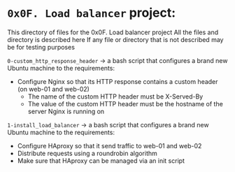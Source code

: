 # `0x0F. Load balancer` project:

This directory of files for the 0x0F. Load balancer project
All the files and directory is described here
If any file or directory that is not described may be for testing purposes


`0-custom_http_response_header` -> a bash script that configures a brand new Ubuntu machine to the requirements:

- Configure Nginx so that its HTTP response contains a custom header (on web-01 and web-02)
	- The name of the custom HTTP header must be X-Served-By
	- The value of the custom HTTP header must be the hostname of the server Nginx is running on


`1-install_load_balancer` -> a bash script that configures a brand new Ubuntu machine to the requirements:
- Configure HAproxy so that it send traffic to web-01 and web-02
- Distribute requests using a roundrobin algorithm
- Make sure that HAproxy can be managed via an init script

